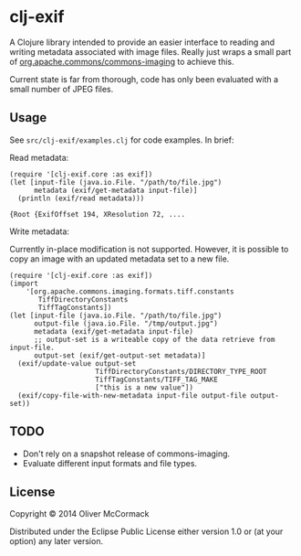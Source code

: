 # clj-exif

A Clojure library intended to provide an easier interface to reading and writing
metadata associated with image files. Really just wraps a small part of
[org.apache.commons/commons-imaging](http://commons.apache.org/proper/commons-imaging/)
to achieve this.

Current state is far from thorough, code has only been evaluated with a small
number of JPEG files.

## Usage

See `src/clj-exif/examples.clj` for code examples. In brief:

Read metadata:

    (require '[clj-exif.core :as exif])
    (let [input-file (java.io.File. "/path/to/file.jpg")
          metadata (exif/get-metadata input-file)]
      (println (exif/read metadata)))

    {Root {ExifOffset 194, XResolution 72, ....

Write metadata:

Currently in-place modification is not supported. However, it is possible
to copy an image with an updated metadata set to a new file.

    (require '[clj-exif.core :as exif])
    (import
        '[org.apache.commons.imaging.formats.tiff.constants
           TiffDirectoryConstants
           TiffTagConstants])
    (let [input-file (java.io.File. "/path/to/file.jpg")
          output-file (java.io.File. "/tmp/output.jpg")
          metadata (exif/get-metadata input-file)
          ;; output-set is a writeable copy of the data retrieve from input-file.
          output-set (exif/get-output-set metadata)]
      (exif/update-value output-set
                         TiffDirectoryConstants/DIRECTORY_TYPE_ROOT
                         TiffTagConstants/TIFF_TAG_MAKE
                         ["this is a new value"])
      (exif/copy-file-with-new-metadata input-file output-file output-set))

## TODO

- Don't rely on a snapshot release of commons-imaging.
- Evaluate different input formats and file types.

## License

Copyright © 2014 Oliver McCormack

Distributed under the Eclipse Public License either version 1.0 or (at
your option) any later version.
